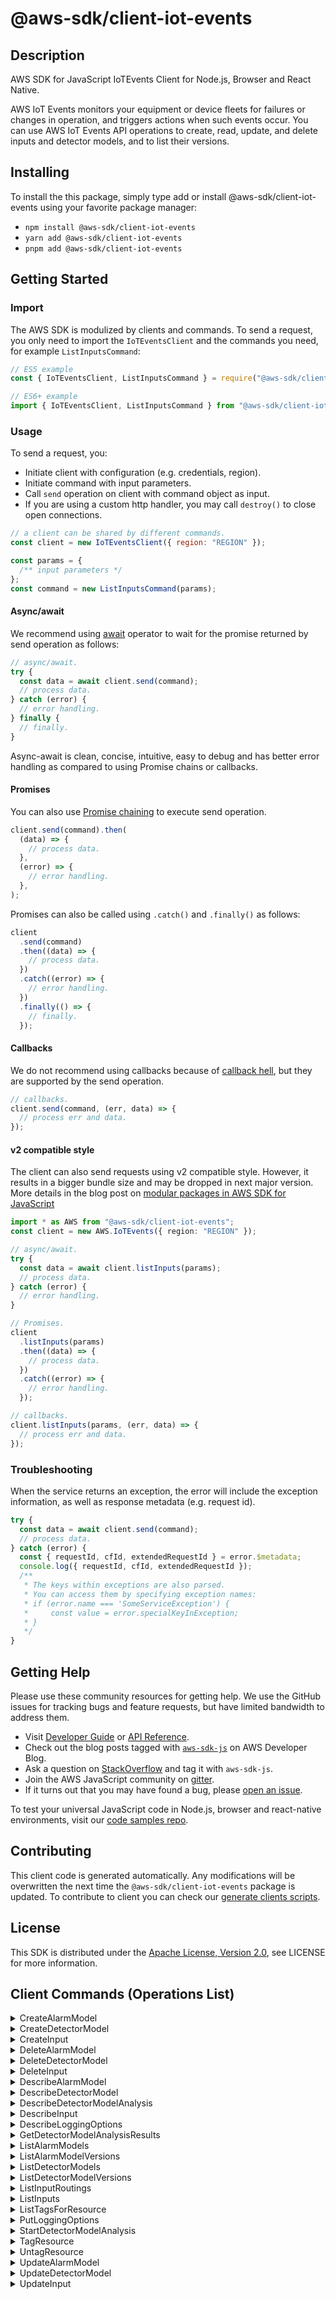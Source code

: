 <!-- generated file, do not edit directly -->

# @aws-sdk/client-iot-events

## Description

AWS SDK for JavaScript IoTEvents Client for Node.js, Browser and React Native.

<p>AWS IoT Events monitors your equipment or device fleets for failures or changes in operation, and
triggers actions when such events occur. You can use AWS IoT Events API operations to create, read,
update, and delete inputs and detector models, and to list their versions.</p>

## Installing

To install the this package, simply type add or install @aws-sdk/client-iot-events
using your favorite package manager:

- `npm install @aws-sdk/client-iot-events`
- `yarn add @aws-sdk/client-iot-events`
- `pnpm add @aws-sdk/client-iot-events`

## Getting Started

### Import

The AWS SDK is modulized by clients and commands.
To send a request, you only need to import the `IoTEventsClient` and
the commands you need, for example `ListInputsCommand`:

```js
// ES5 example
const { IoTEventsClient, ListInputsCommand } = require("@aws-sdk/client-iot-events");
```

```ts
// ES6+ example
import { IoTEventsClient, ListInputsCommand } from "@aws-sdk/client-iot-events";
```

### Usage

To send a request, you:

- Initiate client with configuration (e.g. credentials, region).
- Initiate command with input parameters.
- Call `send` operation on client with command object as input.
- If you are using a custom http handler, you may call `destroy()` to close open connections.

```js
// a client can be shared by different commands.
const client = new IoTEventsClient({ region: "REGION" });

const params = {
  /** input parameters */
};
const command = new ListInputsCommand(params);
```

#### Async/await

We recommend using [await](https://developer.mozilla.org/en-US/docs/Web/JavaScript/Reference/Operators/await)
operator to wait for the promise returned by send operation as follows:

```js
// async/await.
try {
  const data = await client.send(command);
  // process data.
} catch (error) {
  // error handling.
} finally {
  // finally.
}
```

Async-await is clean, concise, intuitive, easy to debug and has better error handling
as compared to using Promise chains or callbacks.

#### Promises

You can also use [Promise chaining](https://developer.mozilla.org/en-US/docs/Web/JavaScript/Guide/Using_promises#chaining)
to execute send operation.

```js
client.send(command).then(
  (data) => {
    // process data.
  },
  (error) => {
    // error handling.
  },
);
```

Promises can also be called using `.catch()` and `.finally()` as follows:

```js
client
  .send(command)
  .then((data) => {
    // process data.
  })
  .catch((error) => {
    // error handling.
  })
  .finally(() => {
    // finally.
  });
```

#### Callbacks

We do not recommend using callbacks because of [callback hell](http://callbackhell.com/),
but they are supported by the send operation.

```js
// callbacks.
client.send(command, (err, data) => {
  // process err and data.
});
```

#### v2 compatible style

The client can also send requests using v2 compatible style.
However, it results in a bigger bundle size and may be dropped in next major version. More details in the blog post
on [modular packages in AWS SDK for JavaScript](https://aws.amazon.com/blogs/developer/modular-packages-in-aws-sdk-for-javascript/)

```ts
import * as AWS from "@aws-sdk/client-iot-events";
const client = new AWS.IoTEvents({ region: "REGION" });

// async/await.
try {
  const data = await client.listInputs(params);
  // process data.
} catch (error) {
  // error handling.
}

// Promises.
client
  .listInputs(params)
  .then((data) => {
    // process data.
  })
  .catch((error) => {
    // error handling.
  });

// callbacks.
client.listInputs(params, (err, data) => {
  // process err and data.
});
```

### Troubleshooting

When the service returns an exception, the error will include the exception information,
as well as response metadata (e.g. request id).

```js
try {
  const data = await client.send(command);
  // process data.
} catch (error) {
  const { requestId, cfId, extendedRequestId } = error.$metadata;
  console.log({ requestId, cfId, extendedRequestId });
  /**
   * The keys within exceptions are also parsed.
   * You can access them by specifying exception names:
   * if (error.name === 'SomeServiceException') {
   *     const value = error.specialKeyInException;
   * }
   */
}
```

## Getting Help

Please use these community resources for getting help.
We use the GitHub issues for tracking bugs and feature requests, but have limited bandwidth to address them.

- Visit [Developer Guide](https://docs.aws.amazon.com/sdk-for-javascript/v3/developer-guide/welcome.html)
  or [API Reference](https://docs.aws.amazon.com/AWSJavaScriptSDK/v3/latest/index.html).
- Check out the blog posts tagged with [`aws-sdk-js`](https://aws.amazon.com/blogs/developer/tag/aws-sdk-js/)
  on AWS Developer Blog.
- Ask a question on [StackOverflow](https://stackoverflow.com/questions/tagged/aws-sdk-js) and tag it with `aws-sdk-js`.
- Join the AWS JavaScript community on [gitter](https://gitter.im/aws/aws-sdk-js-v3).
- If it turns out that you may have found a bug, please [open an issue](https://github.com/aws/aws-sdk-js-v3/issues/new/choose).

To test your universal JavaScript code in Node.js, browser and react-native environments,
visit our [code samples repo](https://github.com/aws-samples/aws-sdk-js-tests).

## Contributing

This client code is generated automatically. Any modifications will be overwritten the next time the `@aws-sdk/client-iot-events` package is updated.
To contribute to client you can check our [generate clients scripts](https://github.com/aws/aws-sdk-js-v3/tree/main/scripts/generate-clients).

## License

This SDK is distributed under the
[Apache License, Version 2.0](http://www.apache.org/licenses/LICENSE-2.0),
see LICENSE for more information.

## Client Commands (Operations List)

<details>
<summary>
CreateAlarmModel
</summary>

[Command API Reference](https://docs.aws.amazon.com/AWSJavaScriptSDK/v3/latest/client/iot-events/command/CreateAlarmModelCommand/) / [Input](https://docs.aws.amazon.com/AWSJavaScriptSDK/v3/latest/Package/-aws-sdk-client-iot-events/Interface/CreateAlarmModelCommandInput/) / [Output](https://docs.aws.amazon.com/AWSJavaScriptSDK/v3/latest/Package/-aws-sdk-client-iot-events/Interface/CreateAlarmModelCommandOutput/)

</details>
<details>
<summary>
CreateDetectorModel
</summary>

[Command API Reference](https://docs.aws.amazon.com/AWSJavaScriptSDK/v3/latest/client/iot-events/command/CreateDetectorModelCommand/) / [Input](https://docs.aws.amazon.com/AWSJavaScriptSDK/v3/latest/Package/-aws-sdk-client-iot-events/Interface/CreateDetectorModelCommandInput/) / [Output](https://docs.aws.amazon.com/AWSJavaScriptSDK/v3/latest/Package/-aws-sdk-client-iot-events/Interface/CreateDetectorModelCommandOutput/)

</details>
<details>
<summary>
CreateInput
</summary>

[Command API Reference](https://docs.aws.amazon.com/AWSJavaScriptSDK/v3/latest/client/iot-events/command/CreateInputCommand/) / [Input](https://docs.aws.amazon.com/AWSJavaScriptSDK/v3/latest/Package/-aws-sdk-client-iot-events/Interface/CreateInputCommandInput/) / [Output](https://docs.aws.amazon.com/AWSJavaScriptSDK/v3/latest/Package/-aws-sdk-client-iot-events/Interface/CreateInputCommandOutput/)

</details>
<details>
<summary>
DeleteAlarmModel
</summary>

[Command API Reference](https://docs.aws.amazon.com/AWSJavaScriptSDK/v3/latest/client/iot-events/command/DeleteAlarmModelCommand/) / [Input](https://docs.aws.amazon.com/AWSJavaScriptSDK/v3/latest/Package/-aws-sdk-client-iot-events/Interface/DeleteAlarmModelCommandInput/) / [Output](https://docs.aws.amazon.com/AWSJavaScriptSDK/v3/latest/Package/-aws-sdk-client-iot-events/Interface/DeleteAlarmModelCommandOutput/)

</details>
<details>
<summary>
DeleteDetectorModel
</summary>

[Command API Reference](https://docs.aws.amazon.com/AWSJavaScriptSDK/v3/latest/client/iot-events/command/DeleteDetectorModelCommand/) / [Input](https://docs.aws.amazon.com/AWSJavaScriptSDK/v3/latest/Package/-aws-sdk-client-iot-events/Interface/DeleteDetectorModelCommandInput/) / [Output](https://docs.aws.amazon.com/AWSJavaScriptSDK/v3/latest/Package/-aws-sdk-client-iot-events/Interface/DeleteDetectorModelCommandOutput/)

</details>
<details>
<summary>
DeleteInput
</summary>

[Command API Reference](https://docs.aws.amazon.com/AWSJavaScriptSDK/v3/latest/client/iot-events/command/DeleteInputCommand/) / [Input](https://docs.aws.amazon.com/AWSJavaScriptSDK/v3/latest/Package/-aws-sdk-client-iot-events/Interface/DeleteInputCommandInput/) / [Output](https://docs.aws.amazon.com/AWSJavaScriptSDK/v3/latest/Package/-aws-sdk-client-iot-events/Interface/DeleteInputCommandOutput/)

</details>
<details>
<summary>
DescribeAlarmModel
</summary>

[Command API Reference](https://docs.aws.amazon.com/AWSJavaScriptSDK/v3/latest/client/iot-events/command/DescribeAlarmModelCommand/) / [Input](https://docs.aws.amazon.com/AWSJavaScriptSDK/v3/latest/Package/-aws-sdk-client-iot-events/Interface/DescribeAlarmModelCommandInput/) / [Output](https://docs.aws.amazon.com/AWSJavaScriptSDK/v3/latest/Package/-aws-sdk-client-iot-events/Interface/DescribeAlarmModelCommandOutput/)

</details>
<details>
<summary>
DescribeDetectorModel
</summary>

[Command API Reference](https://docs.aws.amazon.com/AWSJavaScriptSDK/v3/latest/client/iot-events/command/DescribeDetectorModelCommand/) / [Input](https://docs.aws.amazon.com/AWSJavaScriptSDK/v3/latest/Package/-aws-sdk-client-iot-events/Interface/DescribeDetectorModelCommandInput/) / [Output](https://docs.aws.amazon.com/AWSJavaScriptSDK/v3/latest/Package/-aws-sdk-client-iot-events/Interface/DescribeDetectorModelCommandOutput/)

</details>
<details>
<summary>
DescribeDetectorModelAnalysis
</summary>

[Command API Reference](https://docs.aws.amazon.com/AWSJavaScriptSDK/v3/latest/client/iot-events/command/DescribeDetectorModelAnalysisCommand/) / [Input](https://docs.aws.amazon.com/AWSJavaScriptSDK/v3/latest/Package/-aws-sdk-client-iot-events/Interface/DescribeDetectorModelAnalysisCommandInput/) / [Output](https://docs.aws.amazon.com/AWSJavaScriptSDK/v3/latest/Package/-aws-sdk-client-iot-events/Interface/DescribeDetectorModelAnalysisCommandOutput/)

</details>
<details>
<summary>
DescribeInput
</summary>

[Command API Reference](https://docs.aws.amazon.com/AWSJavaScriptSDK/v3/latest/client/iot-events/command/DescribeInputCommand/) / [Input](https://docs.aws.amazon.com/AWSJavaScriptSDK/v3/latest/Package/-aws-sdk-client-iot-events/Interface/DescribeInputCommandInput/) / [Output](https://docs.aws.amazon.com/AWSJavaScriptSDK/v3/latest/Package/-aws-sdk-client-iot-events/Interface/DescribeInputCommandOutput/)

</details>
<details>
<summary>
DescribeLoggingOptions
</summary>

[Command API Reference](https://docs.aws.amazon.com/AWSJavaScriptSDK/v3/latest/client/iot-events/command/DescribeLoggingOptionsCommand/) / [Input](https://docs.aws.amazon.com/AWSJavaScriptSDK/v3/latest/Package/-aws-sdk-client-iot-events/Interface/DescribeLoggingOptionsCommandInput/) / [Output](https://docs.aws.amazon.com/AWSJavaScriptSDK/v3/latest/Package/-aws-sdk-client-iot-events/Interface/DescribeLoggingOptionsCommandOutput/)

</details>
<details>
<summary>
GetDetectorModelAnalysisResults
</summary>

[Command API Reference](https://docs.aws.amazon.com/AWSJavaScriptSDK/v3/latest/client/iot-events/command/GetDetectorModelAnalysisResultsCommand/) / [Input](https://docs.aws.amazon.com/AWSJavaScriptSDK/v3/latest/Package/-aws-sdk-client-iot-events/Interface/GetDetectorModelAnalysisResultsCommandInput/) / [Output](https://docs.aws.amazon.com/AWSJavaScriptSDK/v3/latest/Package/-aws-sdk-client-iot-events/Interface/GetDetectorModelAnalysisResultsCommandOutput/)

</details>
<details>
<summary>
ListAlarmModels
</summary>

[Command API Reference](https://docs.aws.amazon.com/AWSJavaScriptSDK/v3/latest/client/iot-events/command/ListAlarmModelsCommand/) / [Input](https://docs.aws.amazon.com/AWSJavaScriptSDK/v3/latest/Package/-aws-sdk-client-iot-events/Interface/ListAlarmModelsCommandInput/) / [Output](https://docs.aws.amazon.com/AWSJavaScriptSDK/v3/latest/Package/-aws-sdk-client-iot-events/Interface/ListAlarmModelsCommandOutput/)

</details>
<details>
<summary>
ListAlarmModelVersions
</summary>

[Command API Reference](https://docs.aws.amazon.com/AWSJavaScriptSDK/v3/latest/client/iot-events/command/ListAlarmModelVersionsCommand/) / [Input](https://docs.aws.amazon.com/AWSJavaScriptSDK/v3/latest/Package/-aws-sdk-client-iot-events/Interface/ListAlarmModelVersionsCommandInput/) / [Output](https://docs.aws.amazon.com/AWSJavaScriptSDK/v3/latest/Package/-aws-sdk-client-iot-events/Interface/ListAlarmModelVersionsCommandOutput/)

</details>
<details>
<summary>
ListDetectorModels
</summary>

[Command API Reference](https://docs.aws.amazon.com/AWSJavaScriptSDK/v3/latest/client/iot-events/command/ListDetectorModelsCommand/) / [Input](https://docs.aws.amazon.com/AWSJavaScriptSDK/v3/latest/Package/-aws-sdk-client-iot-events/Interface/ListDetectorModelsCommandInput/) / [Output](https://docs.aws.amazon.com/AWSJavaScriptSDK/v3/latest/Package/-aws-sdk-client-iot-events/Interface/ListDetectorModelsCommandOutput/)

</details>
<details>
<summary>
ListDetectorModelVersions
</summary>

[Command API Reference](https://docs.aws.amazon.com/AWSJavaScriptSDK/v3/latest/client/iot-events/command/ListDetectorModelVersionsCommand/) / [Input](https://docs.aws.amazon.com/AWSJavaScriptSDK/v3/latest/Package/-aws-sdk-client-iot-events/Interface/ListDetectorModelVersionsCommandInput/) / [Output](https://docs.aws.amazon.com/AWSJavaScriptSDK/v3/latest/Package/-aws-sdk-client-iot-events/Interface/ListDetectorModelVersionsCommandOutput/)

</details>
<details>
<summary>
ListInputRoutings
</summary>

[Command API Reference](https://docs.aws.amazon.com/AWSJavaScriptSDK/v3/latest/client/iot-events/command/ListInputRoutingsCommand/) / [Input](https://docs.aws.amazon.com/AWSJavaScriptSDK/v3/latest/Package/-aws-sdk-client-iot-events/Interface/ListInputRoutingsCommandInput/) / [Output](https://docs.aws.amazon.com/AWSJavaScriptSDK/v3/latest/Package/-aws-sdk-client-iot-events/Interface/ListInputRoutingsCommandOutput/)

</details>
<details>
<summary>
ListInputs
</summary>

[Command API Reference](https://docs.aws.amazon.com/AWSJavaScriptSDK/v3/latest/client/iot-events/command/ListInputsCommand/) / [Input](https://docs.aws.amazon.com/AWSJavaScriptSDK/v3/latest/Package/-aws-sdk-client-iot-events/Interface/ListInputsCommandInput/) / [Output](https://docs.aws.amazon.com/AWSJavaScriptSDK/v3/latest/Package/-aws-sdk-client-iot-events/Interface/ListInputsCommandOutput/)

</details>
<details>
<summary>
ListTagsForResource
</summary>

[Command API Reference](https://docs.aws.amazon.com/AWSJavaScriptSDK/v3/latest/client/iot-events/command/ListTagsForResourceCommand/) / [Input](https://docs.aws.amazon.com/AWSJavaScriptSDK/v3/latest/Package/-aws-sdk-client-iot-events/Interface/ListTagsForResourceCommandInput/) / [Output](https://docs.aws.amazon.com/AWSJavaScriptSDK/v3/latest/Package/-aws-sdk-client-iot-events/Interface/ListTagsForResourceCommandOutput/)

</details>
<details>
<summary>
PutLoggingOptions
</summary>

[Command API Reference](https://docs.aws.amazon.com/AWSJavaScriptSDK/v3/latest/client/iot-events/command/PutLoggingOptionsCommand/) / [Input](https://docs.aws.amazon.com/AWSJavaScriptSDK/v3/latest/Package/-aws-sdk-client-iot-events/Interface/PutLoggingOptionsCommandInput/) / [Output](https://docs.aws.amazon.com/AWSJavaScriptSDK/v3/latest/Package/-aws-sdk-client-iot-events/Interface/PutLoggingOptionsCommandOutput/)

</details>
<details>
<summary>
StartDetectorModelAnalysis
</summary>

[Command API Reference](https://docs.aws.amazon.com/AWSJavaScriptSDK/v3/latest/client/iot-events/command/StartDetectorModelAnalysisCommand/) / [Input](https://docs.aws.amazon.com/AWSJavaScriptSDK/v3/latest/Package/-aws-sdk-client-iot-events/Interface/StartDetectorModelAnalysisCommandInput/) / [Output](https://docs.aws.amazon.com/AWSJavaScriptSDK/v3/latest/Package/-aws-sdk-client-iot-events/Interface/StartDetectorModelAnalysisCommandOutput/)

</details>
<details>
<summary>
TagResource
</summary>

[Command API Reference](https://docs.aws.amazon.com/AWSJavaScriptSDK/v3/latest/client/iot-events/command/TagResourceCommand/) / [Input](https://docs.aws.amazon.com/AWSJavaScriptSDK/v3/latest/Package/-aws-sdk-client-iot-events/Interface/TagResourceCommandInput/) / [Output](https://docs.aws.amazon.com/AWSJavaScriptSDK/v3/latest/Package/-aws-sdk-client-iot-events/Interface/TagResourceCommandOutput/)

</details>
<details>
<summary>
UntagResource
</summary>

[Command API Reference](https://docs.aws.amazon.com/AWSJavaScriptSDK/v3/latest/client/iot-events/command/UntagResourceCommand/) / [Input](https://docs.aws.amazon.com/AWSJavaScriptSDK/v3/latest/Package/-aws-sdk-client-iot-events/Interface/UntagResourceCommandInput/) / [Output](https://docs.aws.amazon.com/AWSJavaScriptSDK/v3/latest/Package/-aws-sdk-client-iot-events/Interface/UntagResourceCommandOutput/)

</details>
<details>
<summary>
UpdateAlarmModel
</summary>

[Command API Reference](https://docs.aws.amazon.com/AWSJavaScriptSDK/v3/latest/client/iot-events/command/UpdateAlarmModelCommand/) / [Input](https://docs.aws.amazon.com/AWSJavaScriptSDK/v3/latest/Package/-aws-sdk-client-iot-events/Interface/UpdateAlarmModelCommandInput/) / [Output](https://docs.aws.amazon.com/AWSJavaScriptSDK/v3/latest/Package/-aws-sdk-client-iot-events/Interface/UpdateAlarmModelCommandOutput/)

</details>
<details>
<summary>
UpdateDetectorModel
</summary>

[Command API Reference](https://docs.aws.amazon.com/AWSJavaScriptSDK/v3/latest/client/iot-events/command/UpdateDetectorModelCommand/) / [Input](https://docs.aws.amazon.com/AWSJavaScriptSDK/v3/latest/Package/-aws-sdk-client-iot-events/Interface/UpdateDetectorModelCommandInput/) / [Output](https://docs.aws.amazon.com/AWSJavaScriptSDK/v3/latest/Package/-aws-sdk-client-iot-events/Interface/UpdateDetectorModelCommandOutput/)

</details>
<details>
<summary>
UpdateInput
</summary>

[Command API Reference](https://docs.aws.amazon.com/AWSJavaScriptSDK/v3/latest/client/iot-events/command/UpdateInputCommand/) / [Input](https://docs.aws.amazon.com/AWSJavaScriptSDK/v3/latest/Package/-aws-sdk-client-iot-events/Interface/UpdateInputCommandInput/) / [Output](https://docs.aws.amazon.com/AWSJavaScriptSDK/v3/latest/Package/-aws-sdk-client-iot-events/Interface/UpdateInputCommandOutput/)

</details>
